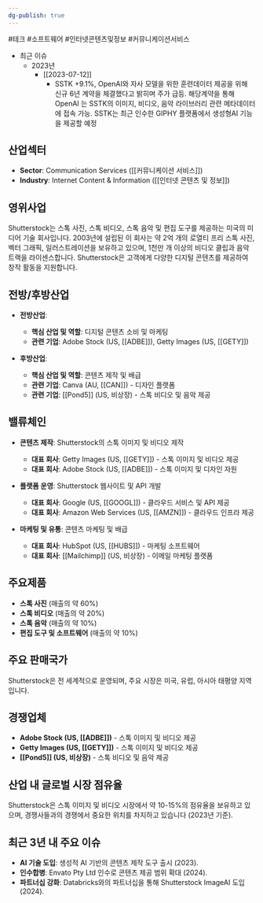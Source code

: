 ```yaml
---
dg-publish: true
---
```

#테크 #소프트웨어 #인터넷콘텐츠및정보 #커뮤니케이션서비스



- 최근 이슈
	- 2023년
		- [[2023-07-12]]
			- SSTK +9.1%, OpenAI와 자사 모델을 위한 훈련데이터 제공을 위해 신규 6년 계약을 체결했다고 밝히며 주가 급등. 해당계약을 통해 OpenAI 는 SSTK의 이미지, 비디오, 음악 라이브러리 관련 메타데이터에 접속 가능. SSTK는 최근 인수한 GIPHY 플랫폼에서 생성형AI 기능을 제공할 예정 


## 산업섹터

- **Sector**: Communication Services ([[커뮤니케이션 서비스]])
- **Industry**: Internet Content & Information ([[인터넷 콘텐츠 및 정보]])

## 영위사업

Shutterstock는 스톡 사진, 스톡 비디오, 스톡 음악 및 편집 도구를 제공하는 미국의 미디어 기술 회사입니다. 2003년에 설립된 이 회사는 약 2억 개의 로열티 프리 스톡 사진, 벡터 그래픽, 일러스트레이션을 보유하고 있으며, 1천만 개 이상의 비디오 클립과 음악 트랙을 라이센스합니다. Shutterstock은 고객에게 다양한 디지털 콘텐츠를 제공하여 창작 활동을 지원합니다.

## 전방/후방산업

- **전방산업**:
    
    - **핵심 산업 및 역할**: 디지털 콘텐츠 소비 및 마케팅
    - **관련 기업**: Adobe Stock (US, [[ADBE]]), Getty Images (US, [[GETY]])
    
- **후방산업**:
    
    - **핵심 산업 및 역할**: 콘텐츠 제작 및 배급
    - **관련 기업**: Canva (AU, [[CAN]]) - 디자인 플랫폼
    - **관련 기업**: [[Pond5]] (US, 비상장) - 스톡 비디오 및 음악 제공
    

## 밸류체인

- **콘텐츠 제작**: Shutterstock의 스톡 이미지 및 비디오 제작
    
    - **대표 회사**: Getty Images (US, [[GETY]]) - 스톡 이미지 및 비디오 제공
    - **대표 회사**: Adobe Stock (US, [[ADBE]]) - 스톡 이미지 및 디자인 자원
    
- **플랫폼 운영**: Shutterstock 웹사이트 및 API 개발
    
    - **대표 회사**: Google (US, [[GOOGL]]) - 클라우드 서비스 및 API 제공
    - **대표 회사**: Amazon Web Services (US, [[AMZN]]) - 클라우드 인프라 제공
    
- **마케팅 및 유통**: 콘텐츠 마케팅 및 배급
    
    - **대표 회사**: HubSpot (US, [[HUBS]]) - 마케팅 소프트웨어
    - **대표 회사**: [[Mailchimp]] (US, 비상장) - 이메일 마케팅 플랫폼
    

## 주요제품

- **스톡 사진** (매출의 약 60%)
- **스톡 비디오** (매출의 약 20%)
- **스톡 음악** (매출의 약 10%)
- **편집 도구 및 소프트웨어** (매출의 약 10%)

## 주요 판매국가

Shutterstock은 전 세계적으로 운영되며, 주요 시장은 미국, 유럽, 아시아 태평양 지역입니다.

## 경쟁업체

- **Adobe Stock (US, [[ADBE]])** - 스톡 이미지 및 비디오 제공
- **Getty Images (US, [[GETY]])** - 스톡 이미지 및 비디오 제공
- **[[Pond5]] (US, 비상장)** - 스톡 비디오 및 음악 제공

## 산업 내 글로벌 시장 점유율

Shutterstock은 스톡 이미지 및 비디오 시장에서 약 10-15%의 점유율을 보유하고 있으며, 경쟁사들과의 경쟁에서 중요한 위치를 차지하고 있습니다 (2023년 기준).

## 최근 3년 내 주요 이슈

- **AI 기술 도입**: 생성적 AI 기반의 콘텐츠 제작 도구 출시 (2023).
- **인수합병**: Envato Pty Ltd 인수로 콘텐츠 제공 범위 확대 (2024).
- **파트너십 강화**: Databricks와의 파트너십을 통해 Shutterstock ImageAI 도입 (2024).